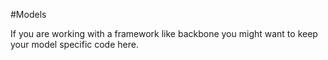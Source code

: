 #Models

If you are working with a framework like backbone you might want to keep your model specific code here.
